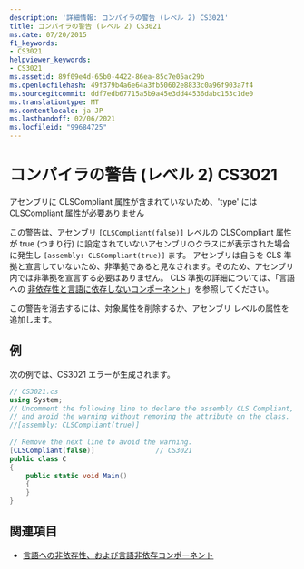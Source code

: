```yaml
---
description: '詳細情報: コンパイラの警告 (レベル 2) CS3021'
title: コンパイラの警告 (レベル 2) CS3021
ms.date: 07/20/2015
f1_keywords:
- CS3021
helpviewer_keywords:
- CS3021
ms.assetid: 89f09e4d-65b0-4422-86ea-85c7e05ac29b
ms.openlocfilehash: 49f379b4a6e64a3fb50602e8833c0a96f903a7f4
ms.sourcegitcommit: ddf7edb67715a5b9a45e3dd44536dabc153c1de0
ms.translationtype: MT
ms.contentlocale: ja-JP
ms.lasthandoff: 02/06/2021
ms.locfileid: "99684725"
---
```

# <a name="compiler-warning-level-2-cs3021"></a>コンパイラの警告 (レベル 2) CS3021

アセンブリに CLSCompliant 属性が含まれていないため、'type' には CLSCompliant 属性が必要ありません  
  
 この警告は、アセンブリ `[CLSCompliant(false)]` レベルの CLSCompliant 属性が true (つまり行) に設定されていないアセンブリのクラスにが表示された場合に発生し `[assembly: CLSCompliant(true)]` ます。 アセンブリは自らを CLS 準拠と宣言していないため、非準拠であると見なされます。そのため、アセンブリ内では非準拠を宣言する必要はありません。 CLS 準拠の詳細については、「言語への [非依存性と言語に依存しないコンポーネント](../../standard/language-independence.md)」を参照してください。
  
 この警告を消去するには、対象属性を削除するか、アセンブリ レベルの属性を追加します。  
  
## <a name="example"></a>例  

 次の例では、CS3021 エラーが生成されます。  
  
```csharp  
// CS3021.cs  
using System;  
// Uncomment the following line to declare the assembly CLS Compliant,  
// and avoid the warning without removing the attribute on the class.  
//[assembly: CLSCompliant(true)]  
  
// Remove the next line to avoid the warning.  
[CLSCompliant(false)]               // CS3021  
public class C  
{  
    public static void Main()  
    {  
    }  
}  
```  
  
## <a name="see-also"></a>関連項目

- [言語への非依存性、および言語非依存コンポーネント](../../standard/language-independence-and-language-independent-components.md)
